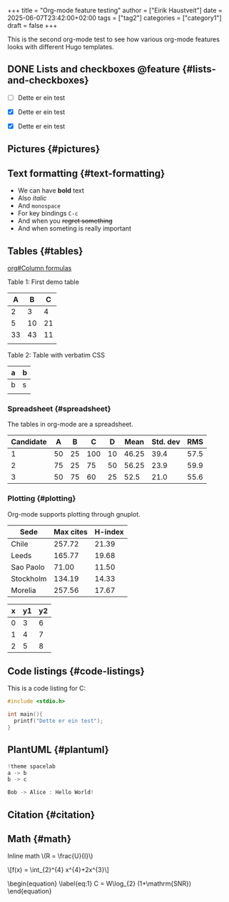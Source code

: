 +++
title = "Org-mode feature testing"
author = ["Eirik Haustveit"]
date = 2025-06-07T23:42:00+02:00
tags = ["tag2"]
categories = ["category1"]
draft = false
+++

This is the second org-mode test to see how various org-mode features looks with different Hugo templates.


## <span class="org-todo done DONE">DONE</span> Lists and checkboxes <span class="tag"><span class="_feature">@feature</span></span> {#lists-and-checkboxes}

-   [ ] Dette er ein test
-   [X] Dette er ein test
-   [X] Dette er ein test


## Pictures {#pictures}


## Text formatting {#text-formatting}

-   We can have **bold** text
-   Also _italic_
-   And `monospace`
-   For key bindings `C-c`
-   And when you ~~regret something~~
-   And when <span class="underline">someting is really important</span>


## Tables {#tables}

[org#Column formulas](https://orgmode.org/manual/Column-formulas.html "Emacs Lisp: (info \"(org) Column formulas\")")

<div class="table-caption">
  <span class="table-number">Table 1:</span>
  First demo table
</div>

| A  | B  | C  |
|----|----|----|
| 2  | 3  | 4  |
| 5  | 10 | 21 |
| 33 | 43 | 11 |
|    |    |    |

<div class="ox-hugo-table zebra-striping sane-table">
<div class="table-caption">
  <span class="table-number">Table 2:</span>
  Table with verbatim CSS
</div>

| a | b |
|---|---|
| b | s |
|   |   |

</div>


### Spreadsheet {#spreadsheet}

The tables in org-mode are a spreadsheet.

| Candidate | A  | B  | C   | D  | Mean  | Std. dev | RMS  |
|-----------|----|----|-----|----|-------|----------|------|
| 1         | 50 | 25 | 100 | 10 | 46.25 | 39.4     | 57.5 |
| 2         | 75 | 25 | 75  | 50 | 56.25 | 23.9     | 59.9 |
| 3         | 50 | 75 | 60  | 25 | 52.5  | 21.0     | 55.6 |


### Plotting {#plotting}

Org-mode supports plotting through gnuplot.

| Sede      | Max cites | H-index |
|-----------|-----------|---------|
| Chile     | 257.72    | 21.39   |
| Leeds     | 165.77    | 19.68   |
| Sao Paolo | 71.00     | 11.50   |
| Stockholm | 134.19    | 14.33   |
| Morelia   | 257.56    | 17.67   |

<a id="table--data-table"></a>

| x | y1 | y2 |
|---|----|----|
| 0 | 3  | 6  |
| 1 | 4  | 7  |
| 2 | 5  | 8  |


## Code listings {#code-listings}

This is a code listing for C:

```C
#include <stdio.h>

int main(){
  printf("Dette er ein test");
}
```


## PlantUML {#plantuml}

```c
!theme spacelab
a -> b
b -> c
```

```c
Bob -> Alice : Hello World!
```


## Citation {#citation}


## Math {#math}

Inline math \\(R = \frac{U}{I}\\)

\\[f(x) = \int\_{2}^{4} x^{4}+2x^{3}\\]

\begin{equation}
\label{eq:1}
C = W\log\_{2} (1+\mathrm{SNR})
\end{equation}

